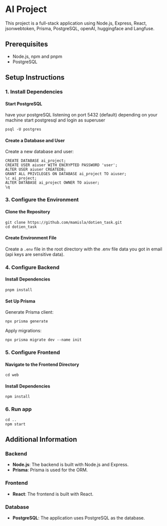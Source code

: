 # AI Project

This project is a full-stack application using Node.js, Express, React, jsonwebtoken, Prisma, PostgreSQL, openAI, huggingface and Langfuse.

## Prerequisites

- Node.js, npm and pnpm
- PostgreSQL

## Setup Instructions

### 1. Install Dependencies

#### Start PostgreSQL

have your postgreSQL listening on port 5432 (default)
depending on your machine start postgresql and login as superuser

    psql -U postgres
    
#### Create a Database and User

Create a new database and user:

    CREATE DATABASE ai_project;
    CREATE USER aiuser WITH ENCRYPTED PASSWORD 'user';
    ALTER USER aiuser CREATEDB;
    GRANT ALL PRIVILEGES ON DATABASE ai_project TO aiuser;
    \c ai_project;
    ALTER DATABASE ai_project OWNER TO aiuser;
    \q

### 3. Configure the Environment

#### Clone the Repository

    git clone https://github.com/mamisla/dotien_task.git
    cd dotien_task

#### Create Environment File

Create a `.env` file in the root directory with the .env file data you got in email (api keys are sensitive data).
  
### 4. Configure Backend

#### Install Dependencies

    pnpm install

#### Set Up Prisma

Generate Prisma client:

    npx prisma generate

Apply migrations:

    npx prisma migrate dev --name init

### 5. Configure Frontend

#### Navigate to the Frontend Directory

    cd web

#### Install Dependencies

    npm install

### 6. Run app

    cd ..
    npm start

## Additional Information

### Backend

- **Node.js**: The backend is built with Node.js and Express.
- **Prisma**: Prisma is used for the ORM.

### Frontend

- **React**: The frontend is built with React.

### Database

- **PostgreSQL**: The application uses PostgreSQL as the database.
